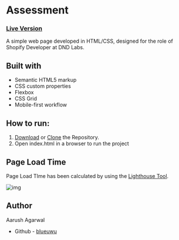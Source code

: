 # Assessment

### [Live Version](https://reliable-jalebi-0a7578.netlify.app/)

A simple web page developed in HTML/CSS, designed for the role of Shopify Developer at DND Labs.

## Built with

- Semantic HTML5 markup
- CSS custom properties
- Flexbox
- CSS Grid
- Mobile-first workflow

## How to run:

1. [Download](https://github.com/blueuwu/mysqleditor/archive/refs/heads/main.zip) or [Clone](https://github.com/blueuwu/mysqleditor.git) the Repository.
2. Open index.html in a browser to run the project

## Page Load Time

Page Load TIme has been calculated by using the [Lighthouse Tool](https://developers.google.com/web/tools/lighthouse).

![img](<img width="686" alt="dndlab lighthouse" src="https://github.com/blueuwu/Assessment/assets/80516804/1a4d678e-5e79-415c-8909-08401ef12dac">)

## Author
Aarush Agarwal
- Github - [blueuwu](https://github.com/blueuwu)
